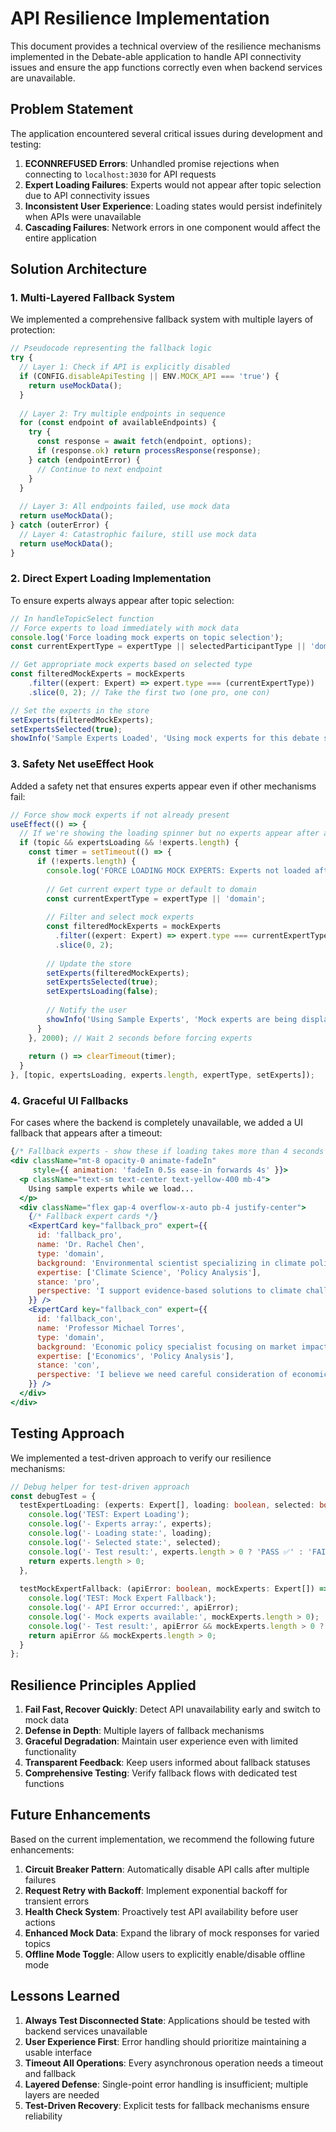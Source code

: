 # API Resilience Implementation

This document provides a technical overview of the resilience mechanisms implemented in the Debate-able application to handle API connectivity issues and ensure the app functions correctly even when backend services are unavailable.

## Problem Statement

The application encountered several critical issues during development and testing:

1. **ECONNREFUSED Errors**: Unhandled promise rejections when connecting to `localhost:3030` for API requests
2. **Expert Loading Failures**: Experts would not appear after topic selection due to API connectivity issues
3. **Inconsistent User Experience**: Loading states would persist indefinitely when APIs were unavailable
4. **Cascading Failures**: Network errors in one component would affect the entire application

## Solution Architecture

### 1. Multi-Layered Fallback System

We implemented a comprehensive fallback system with multiple layers of protection:

```javascript
// Pseudocode representing the fallback logic
try {
  // Layer 1: Check if API is explicitly disabled
  if (CONFIG.disableApiTesting || ENV.MOCK_API === 'true') {
    return useMockData();
  }
  
  // Layer 2: Try multiple endpoints in sequence
  for (const endpoint of availableEndpoints) {
    try {
      const response = await fetch(endpoint, options);
      if (response.ok) return processResponse(response);
    } catch (endpointError) {
      // Continue to next endpoint
    }
  }
  
  // Layer 3: All endpoints failed, use mock data
  return useMockData();
} catch (outerError) {
  // Layer 4: Catastrophic failure, still use mock data
  return useMockData();
}
```

### 2. Direct Expert Loading Implementation

To ensure experts always appear after topic selection:

```typescript
// In handleTopicSelect function
// Force experts to load immediately with mock data
console.log('Force loading mock experts on topic selection');
const currentExpertType = expertType || selectedParticipantType || 'domain';

// Get appropriate mock experts based on selected type
const filteredMockExperts = mockExperts
    .filter((expert: Expert) => expert.type === (currentExpertType))
    .slice(0, 2); // Take the first two (one pro, one con)

// Set the experts in the store
setExperts(filteredMockExperts);
setExpertsSelected(true);
showInfo('Sample Experts Loaded', 'Using mock experts for this debate session');
```

### 3. Safety Net useEffect Hook

Added a safety net that ensures experts appear even if other mechanisms fail:

```typescript
// Force show mock experts if not already present
useEffect(() => {
  // If we're showing the loading spinner but no experts appear after a delay
  if (topic && expertsLoading && !experts.length) {
    const timer = setTimeout(() => {
      if (!experts.length) {
        console.log('FORCE LOADING MOCK EXPERTS: Experts not loaded after timeout');
        
        // Get current expert type or default to domain
        const currentExpertType = expertType || 'domain';
        
        // Filter and select mock experts
        const filteredMockExperts = mockExperts
          .filter((expert: Expert) => expert.type === currentExpertType)
          .slice(0, 2);
          
        // Update the store
        setExperts(filteredMockExperts);
        setExpertsSelected(true);
        setExpertsLoading(false);
        
        // Notify the user
        showInfo('Using Sample Experts', 'Mock experts are being displayed for testing');
      }
    }, 2000); // Wait 2 seconds before forcing experts
    
    return () => clearTimeout(timer);
  }
}, [topic, expertsLoading, experts.length, expertType, setExperts]);
```

### 4. Graceful UI Fallbacks

For cases where the backend is completely unavailable, we added a UI fallback that appears after a timeout:

```jsx
{/* Fallback experts - show these if loading takes more than 4 seconds */}
<div className="mt-8 opacity-0 animate-fadeIn" 
     style={{ animation: 'fadeIn 0.5s ease-in forwards 4s' }}>
  <p className="text-sm text-center text-yellow-400 mb-4">
    Using sample experts while we load...
  </p>
  <div className="flex gap-4 overflow-x-auto pb-4 justify-center">
    {/* Fallback expert cards */}
    <ExpertCard key="fallback_pro" expert={{
      id: 'fallback_pro',
      name: 'Dr. Rachel Chen',
      type: 'domain',
      background: 'Environmental scientist specializing in climate policy',
      expertise: ['Climate Science', 'Policy Analysis'],
      stance: 'pro',
      perspective: 'I support evidence-based solutions to climate challenges.'
    }} />
    <ExpertCard key="fallback_con" expert={{
      id: 'fallback_con',
      name: 'Professor Michael Torres',
      type: 'domain',
      background: 'Economic policy specialist focusing on market impacts',
      expertise: ['Economics', 'Policy Analysis'],
      stance: 'con',
      perspective: 'I believe we need careful consideration of economic implications.'
    }} />
  </div>
</div>
```

## Testing Approach

We implemented a test-driven approach to verify our resilience mechanisms:

```typescript
// Debug helper for test-driven approach
const debugTest = {
  testExpertLoading: (experts: Expert[], loading: boolean, selected: boolean) => {
    console.log('TEST: Expert Loading');
    console.log('- Experts array:', experts);
    console.log('- Loading state:', loading);
    console.log('- Selected state:', selected);
    console.log('- Test result:', experts.length > 0 ? 'PASS ✅' : 'FAIL ❌');
    return experts.length > 0;
  },
  
  testMockExpertFallback: (apiError: boolean, mockExperts: Expert[]) => {
    console.log('TEST: Mock Expert Fallback');
    console.log('- API Error occurred:', apiError);
    console.log('- Mock experts available:', mockExperts.length > 0);
    console.log('- Test result:', apiError && mockExperts.length > 0 ? 'PASS ✅' : 'FAIL ❌');
    return apiError && mockExperts.length > 0;
  }
};
```

## Resilience Principles Applied

1. **Fail Fast, Recover Quickly**: Detect API unavailability early and switch to mock data
2. **Defense in Depth**: Multiple layers of fallback mechanisms 
3. **Graceful Degradation**: Maintain user experience even with limited functionality
4. **Transparent Feedback**: Keep users informed about fallback statuses
5. **Comprehensive Testing**: Verify fallback flows with dedicated test functions

## Future Enhancements

Based on the current implementation, we recommend the following future enhancements:

1. **Circuit Breaker Pattern**: Automatically disable API calls after multiple failures
2. **Request Retry with Backoff**: Implement exponential backoff for transient errors
3. **Health Check System**: Proactively test API availability before user actions
4. **Enhanced Mock Data**: Expand the library of mock responses for varied topics
5. **Offline Mode Toggle**: Allow users to explicitly enable/disable offline mode

## Lessons Learned

1. **Always Test Disconnected State**: Applications should be tested with backend services unavailable
2. **User Experience First**: Error handling should prioritize maintaining a usable interface
3. **Timeout All Operations**: Every asynchronous operation needs a timeout and fallback
4. **Layered Defense**: Single-point error handling is insufficient; multiple layers are needed
5. **Test-Driven Recovery**: Explicit tests for fallback mechanisms ensure reliability 